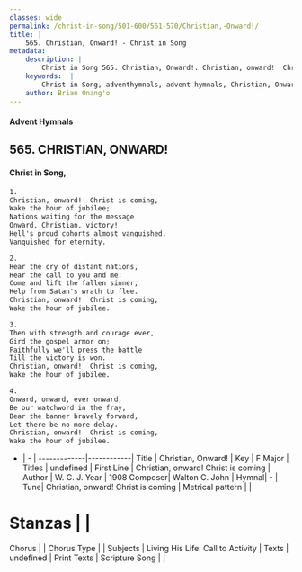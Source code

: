 ```yaml
---
classes: wide
permalink: /christ-in-song/501-600/561-570/Christian,-Onward!/
title: |
    565. Christian, Onward! - Christ in Song
metadata:
    description: |
        Christ in Song 565. Christian, Onward!. Christian, onward!  Christ is coming, Wake the hour of jubilee; Nations waiting for the message Onward, Christian, victory! Hell's proud cohorts almost vanquished, Vanquished for eternity.
    keywords:  |
        Christ in Song, adventhymnals, advent hymnals, Christian, Onward!, Christian, onward!  Christ is coming. 
    author: Brian Onang'o
---
```


#### Advent Hymnals
## 565. CHRISTIAN, ONWARD!
####  Christ in Song,

```txt
1.
Christian, onward!  Christ is coming,
Wake the hour of jubilee;
Nations waiting for the message
Onward, Christian, victory!
Hell's proud cohorts almost vanquished,
Vanquished for eternity.

2.
Hear the cry of distant nations,
Hear the call to you and me:
Come and lift the fallen sinner,
Help from Satan's wrath to flee.
Christian, onward!  Christ is coming,
Wake the hour of jubilee.

3.
Then with strength and courage ever,
Gird the gospel armor on;
Faithfully we'll press the battle
Till the victory is won.
Christian, onward!  Christ is coming,
Wake the hour of jubilee.

4.
Onward, onward, ever onward,
Be our watchword in the fray,
Bear the banner bravely forward,
Let there be no more delay.
Christian, onward!  Christ is coming,
Wake the hour of jubilee.

```

- |   -  |
-------------|------------|
Title | Christian, Onward! |
Key | F Major |
Titles | undefined |
First Line | Christian, onward!  Christ is coming |
Author | W. C. J.
Year | 1908
Composer| Walton C. John |
Hymnal|  - |
Tune| Christian, onward!  Christ is coming |
Metrical pattern | |
# Stanzas |  |
Chorus |  |
Chorus Type |  |
Subjects | Living His Life: Call to Activity |
Texts | undefined |
Print Texts | 
Scripture Song |  |
    
